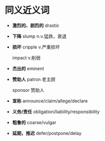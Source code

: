 # 同义近义词

- **激烈的、剧烈的**
  drastic

- **下降**
  slump n.v.猛跌，衰退

- **损坏**
  cripple v.严重损坏
  
  impact v.削弱

- **杰出的**
  eminent

- **赞助人**
  patron 老主顾

  sponsor 赞助人
- **宣称**
  announce/claim/allege/declare
- **义务/责任**
  obligation/liability/responsibility
- **粗鲁的**
  coarse/vulgar
- **延期，推迟**
  defer/postpone/delay